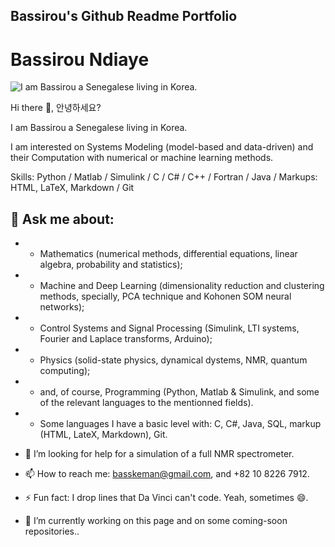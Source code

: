 ## Bassirou's Github Readme Portfolio

# Bassirou Ndiaye

![I am Bassirou a Senegalese living in Korea.](https://pbs.twimg.com/profile_banners/377402778/1672025817/1080x360)


Hi there 👋, 안녕하세요?

I am Bassirou a Senegalese living in Korea.

I am interested on Systems Modeling (model-based and data-driven) and their Computation with numerical or machine learning methods.


Skills: Python / Matlab / Simulink / C / C# / C++ / Fortran / Java / Markups: HTML, LaTeX, Markdown / Git

## 💬 Ask me about:
- - Mathematics (numerical methods, differential equations, linear algebra, probability and statistics);
- - Machine and Deep Learning (dimensionality reduction and clustering methods, specially, PCA technique and Kohonen SOM neural networks);
- - Control Systems and Signal Processing (Simulink, LTI systems, Fourier and Laplace transforms, Arduino);
- - Physics (solid-state physics, dynamical dystems, NMR, quantum computing); 
- - and, of course, Programming (Python, Matlab & Simulink, and some of the relevant languages to the mentionned fields).
- - Some languages I have a basic level with: C, C#, Java, SQL, markup (HTML, LateX, Markdown), Git.

- 🤔 I’m looking for help for a simulation of a full NMR spectrometer.
- 📫 How to reach me: basskeman@gmail.com, and +82 10 8226 7912.

- ⚡ Fun fact: I drop lines that Da Vinci can't code. Yeah, sometimes 😄.

- 🔭 I’m currently working on this page and on some coming-soon repositories..
